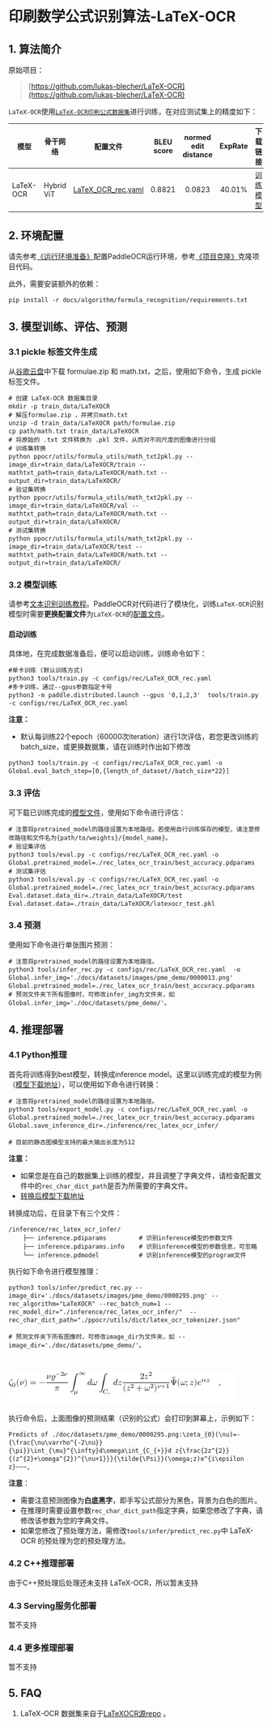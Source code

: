 # 印刷数学公式识别算法-LaTeX-OCR

## 1. 算法简介

原始项目：
> [https://github.com/lukas-blecher/LaTeX-OCR](https://github.com/lukas-blecher/LaTeX-OCR)


`LaTeX-OCR`使用[`LaTeX-OCR印刷公式数据集`](https://drive.google.com/drive/folders/13CA4vAmOmD_I_dSbvLp-Lf0s6KiaNfuO)进行训练，在对应测试集上的精度如下：

| 模型        | 骨干网络       |配置文件 | BLEU score  | normed edit distance  |  ExpRate  |下载链接|
|-----------|------------| ----- |:-----------:|:---------------------:|:---------:| ----- |
| LaTeX-OCR | Hybrid ViT |[LaTeX_OCR_rec.yaml](https://github.com/PaddlePaddle/PaddleOCR/blob/main/configs/rec/LaTeX_OCR_rec.yaml)|   0.8821    |        0.0823         |  40.01%   |[训练模型](https://paddleocr.bj.bcebos.com/contribution/rec_latex_ocr_train.tar)|

## 2. 环境配置
请先参考[《运行环境准备》](../../ppocr/environment.md)配置PaddleOCR运行环境，参考[《项目克隆》](../../ppocr/blog/clone.md)克隆项目代码。

此外，需要安装额外的依赖：
```shell
pip install -r docs/algorithm/formula_recognition/requirements.txt
```

## 3. 模型训练、评估、预测

### 3.1 pickle 标签文件生成
从[谷歌云盘](https://drive.google.com/drive/folders/13CA4vAmOmD_I_dSbvLp-Lf0s6KiaNfuO)中下载 formulae.zip 和 math.txt，之后，使用如下命令，生成 pickle 标签文件。

```shell
# 创建 LaTeX-OCR 数据集目录
mkdir -p train_data/LaTeXOCR
# 解压formulae.zip ，并拷贝math.txt
unzip -d train_data/LaTeXOCR path/formulae.zip
cp path/math.txt train_data/LaTeXOCR
# 将原始的 .txt 文件转换为 .pkl 文件，从而对不同尺度的图像进行分组
# 训练集转换
python ppocr/utils/formula_utils/math_txt2pkl.py --image_dir=train_data/LaTeXOCR/train --mathtxt_path=train_data/LaTeXOCR/math.txt --output_dir=train_data/LaTeXOCR/
# 验证集转换
python ppocr/utils/formula_utils/math_txt2pkl.py --image_dir=train_data/LaTeXOCR/val --mathtxt_path=train_data/LaTeXOCR/math.txt --output_dir=train_data/LaTeXOCR/
# 测试集转换
python ppocr/utils/formula_utils/math_txt2pkl.py --image_dir=train_data/LaTeXOCR/test --mathtxt_path=train_data/LaTeXOCR/math.txt --output_dir=train_data/LaTeXOCR/
```

### 3.2 模型训练

请参考[文本识别训练教程](../../ppocr/model_train/recognition.md)。PaddleOCR对代码进行了模块化，训练`LaTeX-OCR`识别模型时需要**更换配置文件**为`LaTeX-OCR`的[配置文件](https://github.com/PaddlePaddle/PaddleOCR/blob/main/configs/rec/LaTeX_OCR_rec.yaml)。

#### 启动训练


具体地，在完成数据准备后，便可以启动训练，训练命令如下：
```shell
#单卡训练 (默认训练方式)
python3 tools/train.py -c configs/rec/LaTeX_OCR_rec.yaml
#多卡训练，通过--gpus参数指定卡号
python3 -m paddle.distributed.launch --gpus '0,1,2,3'  tools/train.py -c configs/rec/LaTeX_OCR_rec.yaml
```

**注意：**

- 默认每训练22个epoch（60000次iteration）进行1次评估，若您更改训练的batch_size，或更换数据集，请在训练时作出如下修改
```
python3 tools/train.py -c configs/rec/LaTeX_OCR_rec.yaml -o Global.eval_batch_step=[0,{length_of_dataset//batch_size*22}]
```

### 3.3 评估

可下载已训练完成的[模型文件](https://paddleocr.bj.bcebos.com/contribution/rec_latex_ocr_train.tar)，使用如下命令进行评估：

```shell
# 注意将pretrained_model的路径设置为本地路径。若使用自行训练保存的模型，请注意修改路径和文件名为{path/to/weights}/{model_name}。
# 验证集评估
python3 tools/eval.py -c configs/rec/LaTeX_OCR_rec.yaml -o Global.pretrained_model=./rec_latex_ocr_train/best_accuracy.pdparams
# 测试集评估
python3 tools/eval.py -c configs/rec/LaTeX_OCR_rec.yaml -o Global.pretrained_model=./rec_latex_ocr_train/best_accuracy.pdparams Eval.dataset.data_dir=./train_data/LaTeXOCR/test Eval.dataset.data=./train_data/LaTeXOCR/latexocr_test.pkl
```

### 3.4 预测

使用如下命令进行单张图片预测：
```shell
# 注意将pretrained_model的路径设置为本地路径。
python3 tools/infer_rec.py -c configs/rec/LaTeX_OCR_rec.yaml  -o  Global.infer_img='./docs/datasets/images/pme_demo/0000013.png' Global.pretrained_model=./rec_latex_ocr_train/best_accuracy.pdparams
# 预测文件夹下所有图像时，可修改infer_img为文件夹，如 Global.infer_img='./doc/datasets/pme_demo/'。
```

## 4. 推理部署

### 4.1 Python推理
首先将训练得到best模型，转换成inference model。这里以训练完成的模型为例（[模型下载地址](https://paddleocr.bj.bcebos.com/contribution/rec_latex_ocr_train.tar)），可以使用如下命令进行转换：

```shell
# 注意将pretrained_model的路径设置为本地路径。
python3 tools/export_model.py -c configs/rec/LaTeX_OCR_rec.yaml -o Global.pretrained_model=./rec_latex_ocr_train/best_accuracy.pdparams Global.save_inference_dir=./inference/rec_latex_ocr_infer/ 

# 目前的静态图模型支持的最大输出长度为512
```
**注意：**
- 如果您是在自己的数据集上训练的模型，并且调整了字典文件，请检查配置文件中的`rec_char_dict_path`是否为所需要的字典文件。
- [转换后模型下载地址](https://paddleocr.bj.bcebos.com/contribution/rec_latex_ocr_infer.tar)

转换成功后，在目录下有三个文件：
```
/inference/rec_latex_ocr_infer/
    ├── inference.pdiparams         # 识别inference模型的参数文件
    ├── inference.pdiparams.info    # 识别inference模型的参数信息，可忽略
    └── inference.pdmodel           # 识别inference模型的program文件
```

执行如下命令进行模型推理：

```shell
python3 tools/infer/predict_rec.py --image_dir='./docs/datasets/images/pme_demo/0000295.png' --rec_algorithm="LaTeXOCR" --rec_batch_num=1 --rec_model_dir="./inference/rec_latex_ocr_infer/"  --rec_char_dict_path="./ppocr/utils/dict/latex_ocr_tokenizer.json"

# 预测文件夹下所有图像时，可修改image_dir为文件夹，如 --image_dir='./doc/datasets/pme_demo/'。
```
&nbsp;

![测试图片样例](../../datasets/images/pme_demo/0000295.png)

执行命令后，上面图像的预测结果（识别的公式）会打印到屏幕上，示例如下：
```shell
Predicts of ./doc/datasets/pme_demo/0000295.png:\zeta_{0}(\nu)=-{\frac{\nu\varrho^{-2\nu}}{\pi}}\int_{\mu}^{\infty}d\omega\int_{C_{+}}d z{\frac{2z^{2}}{(z^{2}+\omega^{2})^{\nu+1}}}{\tilde{\Psi}}(\omega;z)e^{i\epsilon z}~~~,
```


**注意**：

- 需要注意预测图像为**白底黑字**，即手写公式部分为黑色，背景为白色的图片。
- 在推理时需要设置参数`rec_char_dict_path`指定字典，如果您修改了字典，请修改该参数为您的字典文件。
- 如果您修改了预处理方法，需修改`tools/infer/predict_rec.py`中 LaTeX-OCR 的预处理为您的预处理方法。


### 4.2 C++推理部署

由于C++预处理后处理还未支持 LaTeX-OCR，所以暂未支持

### 4.3 Serving服务化部署

暂不支持

### 4.4 更多推理部署

暂不支持

## 5. FAQ

1. LaTeX-OCR 数据集来自于[LaTeXOCR源repo](https://github.com/lukas-blecher/LaTeX-OCR) 。
